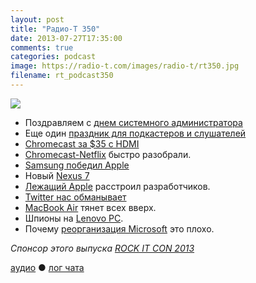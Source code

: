 ```yaml
---
layout: post
title: "Радио-Т 350"
date: 2013-07-27T17:35:00
comments: true
categories: podcast
image: https://radio-t.com/images/radio-t/rt350.jpg
filename: rt_podcast350
---
```

![](https://radio-t.com/images/radio-t/rt350.jpg)

* Поздравляем с [днем системного администратора](http://habrahabr.ru/company/mailru/blog/187918/)
* Еще один [праздник для подкастеров и слушателей](http://www.macrumors.com/2013/07/22/apple-reaches-podcasting-milestone-with-1-billion-subscribers/)
* [Chromecast за $35 с HDMI](http://www.engadget.com/2013/07/24/google-chromekey/)
* [Chromecast-Netflix](http://www.latimes.com/business/technology/la-fi-tn-google-ends-chromecast-netflix-promotion-20130725,0,483513.story) быстро разобрали.
* [Samsung победил Apple](http://www.bbc.co.uk/news/business-23463111)
* Новый [Nexus 7](http://www.techhive.com/article/2045142/asus-chairman-jonney-shih-nexus-7-almost-broke-us.html)
* [Лежащий Apple](http://news.cnet.com/8301-13579_3-57595610-37/extended-apple-downtime-leaves-some-developers-in-limbo/) расстроил разработчиков.
* [Twitter нас обманывает](http://www.theverge.com/2013/7/24/4551684/twitter-uses-real-users-fake-tweets-to-promote-ad-platform)
* [MacBook Air](http://appleinsider.com/articles/13/07/23/strong-sales-of-macbook-airs-with-all-day-battery-life-give-apple-its-strongest-launch) тянет всех вверх.
* Шпионы на [Lenovo PC](http://thenextweb.com/asia/2013/07/26/spy-agencies-reportedly-have-a-long-standing-ban-on-lenovo-pcs-due-to-back-door-vulnerabil).
* Почему [реорганизация Microsoft](http://stratechery.com/2013/why-microsofts-reorganization-is-a-bad-idea/) это плохо.

_Спонсор этого выпуска [ROCK IT CON 2013](http://www.rockitcon.com)_

[аудио](http://cdn.radio-t.com/rt_podcast350.mp3) ● [лог чата](http://chat.radio-t.com/logs/radio-t-350.html)
<audio src="http://cdn.radio-t.com/rt_podcast350.mp3" preload="none"></audio>
